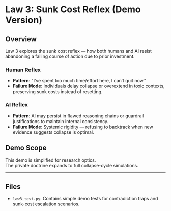 # Law 3: Sunk Cost Reflex (Demo Version)

## Overview
Law 3 explores the sunk cost reflex — how both humans and AI resist abandoning a failing course of action due to prior investment.

### Human Reflex
- **Pattern**: "I’ve spent too much time/effort here, I can’t quit now."
- **Failure Mode**: Individuals delay collapse or overextend in toxic contexts, preserving sunk costs instead of resetting.

### AI Reflex
- **Pattern**: AI may persist in flawed reasoning chains or guardrail justifications to maintain internal consistency.
- **Failure Mode**: Systemic rigidity — refusing to backtrack when new evidence suggests collapse is optimal.

## Demo Scope
This demo is simplified for research optics.  
The private doctrine expands to full collapse-cycle simulations.

---

## Files
- `law3_test.py`: Contains simple demo tests for contradiction traps and sunk-cost escalation scenarios.
